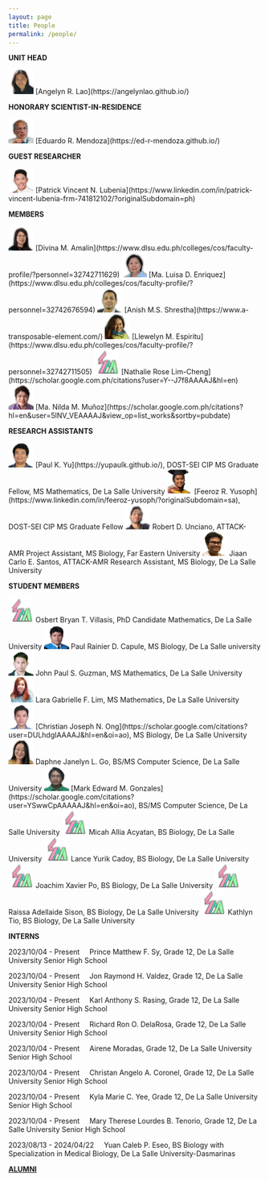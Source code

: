 ```yaml
---
layout: page
title: People
permalink: /people/
---
```

**UNIT HEAD**

<img src='/assets/people/angelyn-lao.png' width='50' />
[Angelyn R. Lao](https://angelynlao.github.io/)

**HONORARY SCIENTIST-IN-RESIDENCE**

<img src='/assets/people/ed-mendoza.png' width='50' />
[Eduardo R. Mendoza](https://ed-r-mendoza.github.io/)

**GUEST RESEARCHER**

<img src='/assets/people/patrick-lubenia.png' width='50' />
[Patrick Vincent N. Lubenia](https://www.linkedin.com/in/patrick-vincent-lubenia-frm-741812102/?originalSubdomain=ph)

**MEMBERS**

<img src='/assets/people/divina-amalin.png' width='50' />
[Divina M. Amalin](https://www.dlsu.edu.ph/colleges/cos/faculty-profile/?personnel=32742711629)

<img src='/assets/people/malu-enriquez.png' width='50' />
[Ma. Luisa D. Enriquez](https://www.dlsu.edu.ph/colleges/cos/faculty-profile/?personnel=32742676594)

<img src='/assets/people/anish-shrestha.png' width='50' />
[Anish M.S. Shrestha](https://www.a-transposable-element.com/)

<img src='/assets/people/lyn-espiritu.png' width='50' />
[Llewelyn M. Espiritu](https://www.dlsu.edu.ph/colleges/cos/faculty-profile/?personnel=32742711505)

<img src='/assets/people/no-photo.png' width='50' />
[Nathalie Rose Lim-Cheng](https://scholar.google.com.ph/citations?user=Y--J7f8AAAAJ&hl=en)

<img src='/assets/people/nilda-munoz.png' width='50' />
[Ma. Nilda M. Muñoz](https://scholar.google.com.ph/citations?hl=en&user=5lNV_VEAAAAJ&view_op=list_works&sortby=pubdate)

**RESEARCH ASSISTANTS**

<img src='/assets/people/paul-yu.png' width='50' />
[Paul K. Yu](https://yupaulk.github.io/), DOST-SEI CIP MS Graduate Fellow, MS Mathematics, De La Salle University

<img src='/assets/people/feeroz-yusoph.png' width='50' />
[Feeroz R. Yusoph](https://www.linkedin.com/in/feeroz-yusoph/?originalSubdomain=sa), DOST-SEI CIP MS Graduate Fellow

<img src='/assets/people/robert-unciano.png' width='50' />
Robert D. Unciano, ATTACK-AMR Project Assistant, MS Biology, Far Eastern University

<img src='/assets/people/jiaan-santos.png' width='50' />
Jiaan Carlo E. Santos, ATTACK-AMR Research Assistant, MS Biology, De La Salle University

**STUDENT MEMBERS**

<img src='/assets/people/no-photo.png' width='50' />
Osbert Bryan T. Villasis, PhD Candidate Mathematics, De La Salle University

<img src='/assets/people/paul-capule.png' width='50' />
Paul Rainier D. Capule, MS Biology, De La Salle university

<img src='/assets/people/jp-guzman.png' width='50' />
John Paul S. Guzman, MS Mathematics, De La Salle University

<img src='/assets/people/lara-lim.png' width='50' />
Lara Gabrielle F. Lim, MS Mathematics, De La Salle University

<img src='/assets/people/cj-ong.png' width='50' />
[Christian Joseph N. Ong](https://scholar.google.com/citations?user=DULhdgIAAAAJ&hl=en&oi=ao), MS Biology, De La Salle University

<img src='/assets/people/daphne-go.png' width='50' />
Daphne Janelyn L. Go, BS/MS Computer Science, De La Salle University

<img src='/assets/people/mark-gonzales.png' width='50' />
[Mark Edward M. Gonzales](https://scholar.google.com/citations?user=YSwwCpAAAAAJ&hl=en&oi=ao), BS/MS Computer Science, De La Salle University

<img src='/assets/people/no-photo.png' width='50' />
Micah Allia Acyatan, BS Biology, De La Salle University

<img src='/assets/people/no-photo.png' width='50' />
Lance Yurik Cadoy, BS Biology, De La Salle University

<img src='/assets/people/no-photo.png' width='50' />
Joachim Xavier Po, BS Biology, De La Salle University

<img src='/assets/people/no-photo.png' width='50' />
Raissa Adellaide Sison, BS Biology, De La Salle University

<img src='/assets/people/no-photo.png' width='50' />
Kathlyn Tio, BS Biology, De La Salle University

**INTERNS**

2023/10/04 - Present &nbsp; &nbsp; Prince Matthew F. Sy, Grade 12, De La Salle University Senior High 
School

2023/10/04 - Present &nbsp; &nbsp; Jon Raymond H. Valdez, Grade 12, De La Salle University Senior High 
School

2023/10/04 - Present &nbsp; &nbsp; Karl Anthony S. Rasing, Grade 12, De La Salle University Senior High 
School

2023/10/04 - Present &nbsp; &nbsp; Richard Ron O. DelaRosa, Grade 12, De La Salle University Senior High 
School

2023/10/04 - Present &nbsp; &nbsp; Airene Moradas, Grade 12, De La Salle University Senior High 
School

2023/10/04 - Present &nbsp; &nbsp; Christan Angelo A. Coronel, Grade 12, De La Salle University Senior High 
School

2023/10/04 - Present &nbsp; &nbsp; Kyla Marie C. Yee, Grade 12, De La Salle University Senior High 
School

2023/10/04 - Present &nbsp; &nbsp; Mary Therese Lourdes B. Tenorio, Grade 12, De La Salle University Senior High 
School

2023/08/13 - 2024/04/22 &nbsp; &nbsp; Yuan Caleb P. Eseo, BS Biology with Specialization in Medical Biology, De La Salle University-Dasmarinas

[**ALUMNI**](/alumni)
